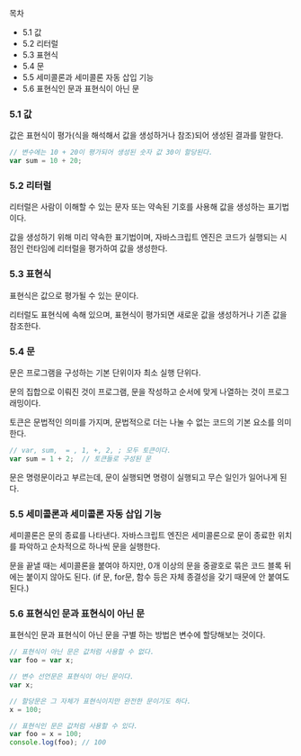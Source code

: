 목차

- 5.1 값
- 5.2 리터럴
- 5.3 표현식
- 5.4 문
- 5.5 세미콜론과 세미콜론 자동 삽입 기능
- 5.6 표현식인 문과 표현식이 아닌 문

### 5.1 값

값은 표현식이 평가(식을 해석해서 값을 생성하거나 참조)되어 생성된 결과를 말한다.

```jsx
// 변수에는 10 + 20이 평가되어 생성된 숫자 값 30이 할당된다.
var sum = 10 + 20;
```

### 5.2 리터럴

리터럴은 사람이 이해할 수 있는 문자 또는 약속된 기호를 사용해 값을 생성하는 표기법이다.

값을 생성하기 위해 미리 약속한 표기법이며, 자바스크립트 엔진은 코드가 실행되는 시점인 런타임에 리터럴을 평가하여 값을 생성한다.

### 5.3 표현식

표현식은 값으로 평가될 수 있는 문이다.

리터럴도 표현식에 속해 있으며, 표현식이 평가되면 새로운 값을 생성하거나 기존 값을 참조한다.

### 5.4 문

문은 프로그램을 구성하는 기본 단위이자 최소 실행 단위다.

문의 집합으로 이뤄진 것이 프로그램, 문을 작성하고 순서에 맞게 나열하는 것이 프로그래밍이다.

토큰은 문법적인 의미를 가지며, 문법적으로 더는 나눌 수 없는 코드의 기본 요소를 의미한다.

```jsx
// var, sum,  = , 1, +, 2, ; 모두 토큰이다.
var sum = 1 + 2;  // 토큰들로 구성된 문
```

문은 명령문이라고 부르는데, 문이 실행되면 명령이 실행되고 무슨 일인가 일어나게 된다.

### 5.5 세미콜론과 세미콜론 자동 삽입 기능

세미콜론은 문의 종료를 나타낸다. 자바스크립트 엔진은 세미콜론으로 문이 종료한 위치를 파악하고 순차적으로 하나씩 문을 실행한다.

문을 끝낼 때는 세미콜론을 붙여야 하지만, 0개 이상의 문을 중괄호로 묶은 코드 블록 뒤에는 붙이지 않아도 된다. (if 문,  for문, 함수 등은 자체 종결성을 갖기 때문에 안 붙여도 된다.)

### 5.6 표현식인 문과 표현식이 아닌 문

표현식인 문과 표현식이 아닌 문을 구별 하는 방법은 변수에 할당해보는 것이다.

```jsx
// 표현식이 아닌 문은 값처럼 사용할 수 없다.
var foo = var x;

// 변수 선언문은 표현식이 아닌 문이다.
var x;

// 할당문은 그 자체가 표현식이지만 완전한 문이기도 하다.
x = 100;

// 표현식인 문은 값처럼 사용할 수 있다.
var foo = x = 100;
console.log(foo); // 100
```